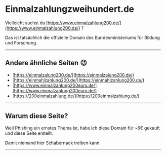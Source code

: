 # Einmalzahlungzweihundert.de

Vielleicht suchst du [https://www.einmalzahlung200.de/](https://www.einmalzahlung200.de/) ?

Das ist tatsächlich die offizielle Domain des Bundesministeriums für Bildung und Forschung.

---

## Andere ähnliche Seiten 😉

- [https://einmalzalung200.de/](https://einmalzalung200.de/)
- [https://einmahlzahlung200.de/](https://einmahlzahlung200.de/)
- [https://www.einmalzahlung200euro.de/](https://www.einmalzahlung200euro.de/)
- [https://200einmalzahlung.de/](https://200einmalzahlung.de/)

---

## Warum diese Seite?

Weil Phishing ein ernstes Thema ist, habe ich diese Domain für ~6€ gekauft und diese Seite erstellt. 

Damit niemand hier Schabernack treiben kann.

---
